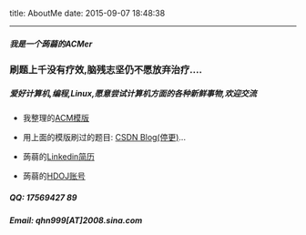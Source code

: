 title: AboutMe
date: 2015-09-07 18:48:38

---

##### 我是一个蒟蒻的ACMer
### 刷题上千没有疗效,脑残志坚仍不愿放弃治疗....
##### 爱好计算机,编程,Linux,愿意尝试计算机方面的各种新鲜事物,欢迎交流


* 我整理的[ACM模版](https://github.com/CKboss/MyAcmTemplate)

* 用上面的模版刷过的题目: [CSDN Blog(停更)](http://blog.csdn.net/ck_boss)...

* 蒟蒻的[Linkedin简历](https://cn.linkedin.com/in/qhaonan)

* 蒟蒻的[HDOJ账号](http://acm.hdu.edu.cn/userstatus.php?user=CKboss)


##### QQ: 17569427 89
##### Email: qhn999[AT]2008.sina.com